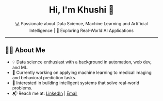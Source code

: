 <h1 align="center">Hi, I'm Khushi 👋</h1>

<p align="center">
  💻 Passionate about Data Science, Machine Learning and Artificial Intelligence | 🚀 Exploring Real-World AI Applications
</p>

---

## 👩‍💻 About Me

- 💡 Data science enthusiast with a background in automation, web dev, and ML.
- 🔭 Currently working on applying machine learning to medical imaging and behavioral prediction tasks.
- 🎯 Interested in building intelligent systems that solve real-world problems.
- 📬 Reach me at: [LinkedIn](https://linkedin.com/in/teli-khushi) | [Email](mailto:teli.khushi@gmail.com)
